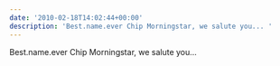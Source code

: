 ```yaml
---
date: '2010-02-18T14:02:44+00:00'
description: 'Best.name.ever Chip Morningstar, we salute you... '
---
```

Best.name.ever Chip Morningstar, we salute you... 
